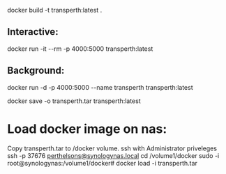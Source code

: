 docker build -t transperth:latest .

## Interactive:
docker run -it --rm -p 4000:5000 transperth:latest

## Background:
docker run -d -p 4000:5000 --name transperth transperth:latest

docker save -o transperth.tar transperth:latest



# Load docker image on nas:
Copy transperth.tar to /docker volume.
ssh with Administrator priveleges
ssh -p 37676 perthelsons@synologynas.local
cd /volume1/docker
sudo -i
root@synologynas:/volume1/docker# docker load -i transperth.tar

